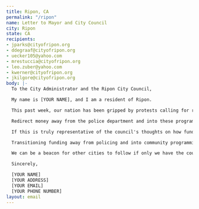 ```yaml
---
title: Ripon, CA
permalink: "/ripon"
name: Letter to Mayor and City Council
city: Ripon
state: CA
recipients:
- jparks@cityofripon.org
- ddegraaf@cityofripon.org
- uecker105@yahoo.com
- mrestuccia@cityofripon.org
- leo.zuber@yahoo.com
- kwerner@cityofripon.org
- jkilgore@cityofripon.org
body: |-
  To the City Administrator and the Ripon City Council,

  My name is [YOUR NAME], and I am a resident of Ripon.

  This past week, our nation has been gripped by protests calling for rapid and meaningful change with regard to police brutality, an end to racism and anti-Blackness, and immediate reform in how Black people are treated in America. Accordingly, it has come to my attention that the budget for 2019-2020 is poorly allocated. I am emailing you to demand an ethical and equal reallocation of the Ripon expense budget away from Ripon Police Department and towards the community center, parks, and the library.

  Redirect money away from the police department and into these programs that will benefit public health and the community. The budget for 2019-2020 suggests that the largest fraction of the city's budget should go to policing ($6,557,258) whereas the budget for the community center is a mere $98,971.

  If this is truly representative of the council's thoughts on how funds should be allocated, I am ashamed to call Ripon my home, and I am ashamed to call you my elected officials.

  Transitioning funding away from policing and into community programming such as educational opportunities, arts programs, community centers, healthcare, and mental health resources will strengthen our communities and make them safer for everyone. When every person has the resources they need to be healthy and safe, our community can thrive. This is a long transition process but change starts with reallocating this funding!

  We can be a beacon for other cities to follow if only we have the courage to change.

  Sincerely,

  [YOUR NAME]
  [YOUR ADDRESS]
  [YOUR EMAIL]
  [YOUR PHONE NUMBER]
layout: email
---
```


